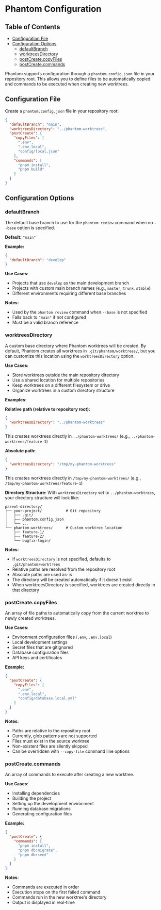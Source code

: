 # Phantom Configuration

## Table of Contents

- [Configuration File](#configuration-file)
- [Configuration Options](#configuration-options)
  - [defaultBranch](#defaultbranch)
  - [worktreesDirectory](#worktreebasedirectory)
  - [postCreate.copyFiles](#postcreatecopyfiles)
  - [postCreate.commands](#postcreatecommands)

Phantom supports configuration through a `phantom.config.json` file in your repository root. This allows you to define files to be automatically copied and commands to be executed when creating new worktrees.

## Configuration File

Create a `phantom.config.json` file in your repository root:

```json
{
  "defaultBranch": "main",
  "worktreesDirectory": "../phantom-worktrees",
  "postCreate": {
    "copyFiles": [
      ".env",
      ".env.local",
      "config/local.json"
    ],
    "commands": [
      "pnpm install",
      "pnpm build"
    ]
  }
}
```

## Configuration Options

### defaultBranch

The default base branch to use for the `phantom review` command when no `--base` option is specified.

**Default:** `"main"`

**Example:**
```json
{
  "defaultBranch": "develop"
}
```

**Use Cases:**
- Projects that use `develop` as the main development branch
- Projects with custom main branch names (e.g., `master`, `trunk`, `stable`)
- Different environments requiring different base branches

**Notes:**
- Used by the `phantom review` command when `--base` is not specified
- Falls back to `"main"` if not configured
- Must be a valid branch reference

### worktreesDirectory

A custom base directory where Phantom worktrees will be created. By default, Phantom creates all worktrees in `.git/phantom/worktrees/`, but you can customize this location using the `worktreesDirectory` option.

**Use Cases:**
- Store worktrees outside the main repository directory
- Use a shared location for multiple repositories
- Keep worktrees on a different filesystem or drive
- Organize worktrees in a custom directory structure

**Examples:**

**Relative path (relative to repository root):**
```json
{
  "worktreesDirectory": "../phantom-worktrees"
}
```
This creates worktrees directly in `../phantom-worktrees/` (e.g., `../phantom-worktrees/feature-1`)

**Absolute path:**
```json
{
  "worktreesDirectory": "/tmp/my-phantom-worktrees"
}
```
This creates worktrees directly in `/tmp/my-phantom-worktrees/` (e.g., `/tmp/my-phantom-worktrees/feature-1`)

**Directory Structure:**
With `worktreesDirectory` set to `../phantom-worktrees`, your directory structure will look like:

```
parent-directory/
├── your-project/           # Git repository
│   ├── .git/
│   ├── phantom.config.json
│   └── ...
└── phantom-worktrees/      # Custom worktree location
    ├── feature-1/
    ├── feature-2/
    └── bugfix-login/
```

**Notes:**
- If `worktreesDirectory` is not specified, defaults to `.git/phantom/worktrees`
- Relative paths are resolved from the repository root
- Absolute paths are used as-is
- The directory will be created automatically if it doesn't exist
- When worktreesDirectory is specified, worktrees are created directly in that directory

### postCreate.copyFiles

An array of file paths to automatically copy from the current worktree to newly created worktrees.

**Use Cases:**
- Environment configuration files (`.env`, `.env.local`)
- Local development settings
- Secret files that are gitignored
- Database configuration files
- API keys and certificates

**Example:**
```json
{
  "postCreate": {
    "copyFiles": [
      ".env",
      ".env.local",
      "config/database.local.yml"
    ]
  }
}
```

**Notes:**
- Paths are relative to the repository root
- Currently, glob patterns are not supported
- Files must exist in the source worktree
- Non-existent files are silently skipped
- Can be overridden with `--copy-file` command line options

### postCreate.commands

An array of commands to execute after creating a new worktree.

**Use Cases:**
- Installing dependencies
- Building the project
- Setting up the development environment
- Running database migrations
- Generating configuration files

**Example:**
```json
{
  "postCreate": {
    "commands": [
      "pnpm install",
      "pnpm db:migrate",
      "pnpm db:seed"
    ]
  }
}
```

**Notes:**
- Commands are executed in order
- Execution stops on the first failed command
- Commands run in the new worktree's directory
- Output is displayed in real-time

